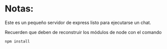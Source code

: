 # Notas:

Este es un pequeño servidor de express listo para ejecutarse un chat.

Recuerden que deben de reconstruir los módulos de node con el comando

```
npm install
```